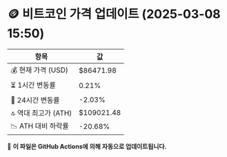 # 🪙 비트코인 가격 업데이트 (2025-03-08 15:50)

| 항목                | 값 |
|--------------------|----------------|
| 💰 현재 가격 (USD) | $86471.98 |
| ⏳ 1시간 변동률    | 0.21% |
| 📆 24시간 변동률   | -2.03% |
| 🔝 역대 최고가 (ATH) | $109021.48 |
| 📉 ATH 대비 하락률 | -20.68% |

🔄 **이 파일은 GitHub Actions에 의해 자동으로 업데이트됩니다.**

